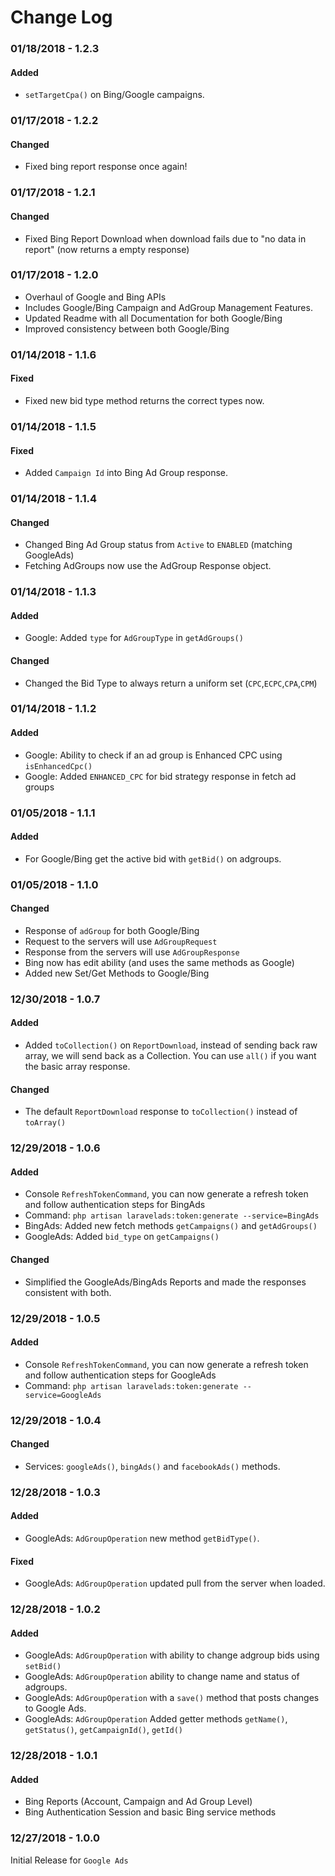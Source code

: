 Change Log
==========


### 01/18/2018 - 1.2.3

#### Added

* `setTargetCpa()` on Bing/Google campaigns. 


### 01/17/2018 - 1.2.2

#### Changed

* Fixed bing report response once again!

### 01/17/2018 - 1.2.1

#### Changed

* Fixed Bing Report Download when download fails due to "no data in report" (now returns a empty response)


### 01/17/2018 - 1.2.0

* Overhaul of Google and Bing APIs
* Includes Google/Bing Campaign and AdGroup Management Features.
* Updated Readme with all Documentation for both Google/Bing
* Improved consistency between both Google/Bing

### 01/14/2018 - 1.1.6

#### Fixed
* Fixed new bid type method returns the correct types now.


### 01/14/2018 - 1.1.5

#### Fixed
* Added `Campaign Id` into Bing Ad Group response.


### 01/14/2018 - 1.1.4

#### Changed
* Changed Bing Ad Group status from `Active` to `ENABLED` (matching GoogleAds)
* Fetching AdGroups now use the AdGroup Response object.


### 01/14/2018 - 1.1.3

#### Added
* Google: Added `type` for `AdGroupType` in `getAdGroups()`

#### Changed
* Changed the Bid Type to always return a uniform set (`CPC`,`ECPC`,`CPA`,`CPM`)


### 01/14/2018 - 1.1.2

#### Added
* Google: Ability to check if an ad group is Enhanced CPC using `isEnhancedCpc()`
* Google: Added `ENHANCED_CPC` for bid strategy response in fetch ad groups


### 01/05/2018 - 1.1.1

#### Added
* For Google/Bing get the active bid with `getBid()` on adgroups.


### 01/05/2018 - 1.1.0

#### Changed
* Response of `adGroup` for both Google/Bing
* Request to the servers will use `AdGroupRequest`
* Response from the servers will use `AdGroupResponse`
* Bing now has edit ability (and uses the same methods as Google)
* Added new Set/Get Methods to Google/Bing


### 12/30/2018 - 1.0.7

#### Added
* Added `toCollection()` on `ReportDownload`, instead of sending back raw array, we will send back as a Collection. You can use `all()` if you want the basic array response.

#### Changed
* The default `ReportDownload` response to `toCollection()` instead of `toArray()`

### 12/29/2018 - 1.0.6

#### Added
* Console `RefreshTokenCommand`, you can now generate a refresh token and follow authentication steps for BingAds
* Command: `php artisan laravelads:token:generate --service=BingAds`
* BingAds: Added new fetch methods `getCampaigns()` and `getAdGroups()`
* GoogleAds: Added `bid_type` on `getCampaigns()`

#### Changed
* Simplified the GoogleAds/BingAds Reports and made the responses consistent with both.

### 12/29/2018 - 1.0.5

#### Added
* Console `RefreshTokenCommand`, you can now generate a refresh token and follow authentication steps for GoogleAds
* Command: `php artisan laravelads:token:generate --service=GoogleAds`

### 12/29/2018 - 1.0.4

#### Changed
* Services: `googleAds()`, `bingAds()` and `facebookAds()` methods.

### 12/28/2018 - 1.0.3

#### Added
* GoogleAds: `AdGroupOperation` new method `getBidType()`.

#### Fixed
* GoogleAds: `AdGroupOperation` updated pull from the server when loaded.

### 12/28/2018 - 1.0.2

#### Added
* GoogleAds: `AdGroupOperation` with ability to change adgroup bids using `setBid()`
* GoogleAds: `AdGroupOperation` ability to change name and status of adgroups.
* GoogleAds: `AdGroupOperation` with a `save()` method that posts changes to Google Ads.
* GoogleAds: `AdGroupOperation` Added getter methods `getName()`, `getStatus()`, `getCampaignId()`, `getId()`

### 12/28/2018 - 1.0.1

#### Added
* Bing Reports (Account, Campaign and Ad Group Level)
* Bing Authentication Session and basic Bing service methods

### 12/27/2018 - 1.0.0
Initial Release for `Google Ads`
